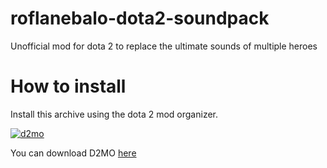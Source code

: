 # roflanebalo-dota2-soundpack
Unofficial mod for dota 2 to replace the ultimate sounds of multiple heroes

# How to install
Install this archive using the dota 2 mod organizer.


[![d2mo](https://i.imgur.com/0l3KwkM.gif)](https://drive.google.com/file/d/16nrMBkmMnJ1ggSKR88-7gqQsREE7VjRz/view?usp=sharing)

You can download D2MO [here](https://drive.google.com/file/d/16nrMBkmMnJ1ggSKR88-7gqQsREE7VjRz/view?usp=sharing)

